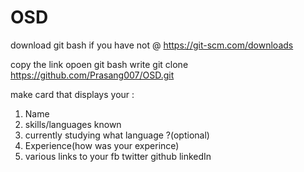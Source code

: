 # OSD
download git bash if you have not @
https://git-scm.com/downloads

copy the link
opoen git bash
write 
git clone https://github.com/Prasang007/OSD.git


make card that displays your :
1. Name
2. skills/languages known
3. currently studying what language ?(optional)
4. Experience(how was your experince)
5. various links to your fb twitter github linkedIn
